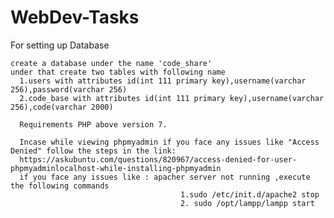 # WebDev-Tasks

For setting up Database
    
    
    create a database under the name 'code_share'
    under that create two tables with following name
      1.users with attributes id(int 111 primary key),username(varchar 256),password(varchar 256)
      2.code_base with attributes id(int 111 primary key),username(varchar 256),code(varchar 2000)
      
      Requirements PHP above version 7.
      
      Incase while viewing phpmyadmin if you face any issues like "Access Denied" follow the steps in the link: 
      https://askubuntu.com/questions/820967/access-denied-for-user-phpmyadminlocalhost-while-installing-phpmyadmin
      if you face any issues like : apacher server not running ,execute the following commands 
                                          1.sudo /etc/init.d/apache2 stop
                                          2. sudo /opt/lampp/lampp start
      
